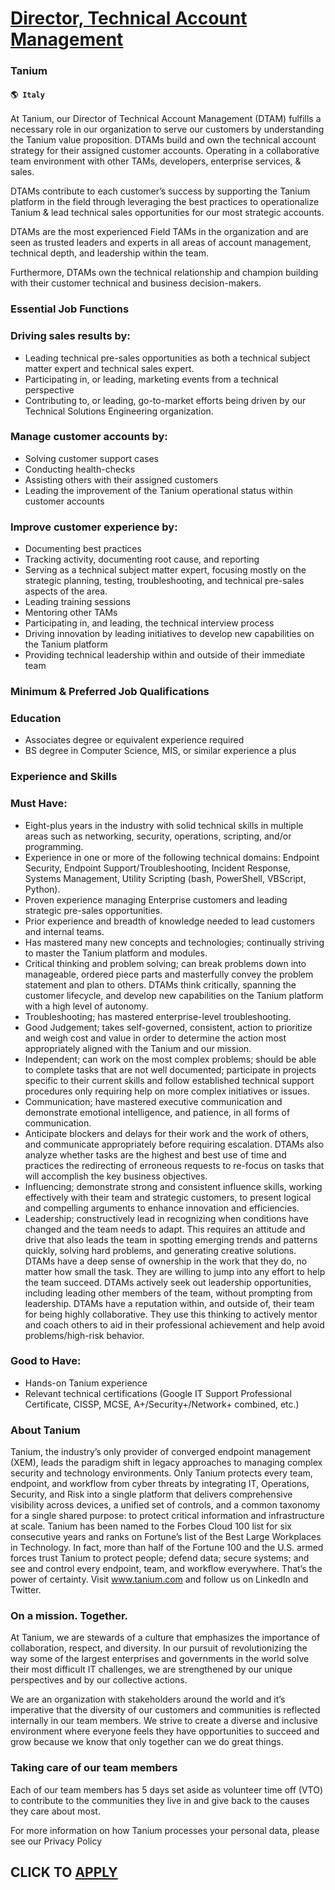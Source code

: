 # [Director, Technical Account Management](https://www.remotewlb.com/apply/director-technical-account-management-32636)  
### Tanium  
#### `🌎 Italy`  

At Tanium, our Director of Technical Account Management (DTAM) fulfills a necessary role in our organization to serve our customers by understanding the Tanium value proposition. DTAMs build and own the technical account strategy for their assigned customer accounts. Operating in a collaborative team environment with other TAMs, developers, enterprise services, & sales.

DTAMs contribute to each customer’s success by supporting the Tanium platform in the field through leveraging the best practices to operationalize Tanium & lead technical sales opportunities for our most strategic accounts.

DTAMs are the most experienced Field TAMs in the organization and are seen as trusted leaders and experts in all areas of account management, technical depth, and leadership within the team.

Furthermore, DTAMs own the technical relationship and champion building with their customer technical and business decision-makers.

### Essential Job Functions

### Driving sales results by:

  * Leading technical pre-sales opportunities as both a technical subject matter expert and technical sales expert. 
  * Participating in, or leading, marketing events from a technical perspective 
  * Contributing to, or leading, go-to-market efforts being driven by our Technical Solutions Engineering organization. 

### Manage customer accounts by:

  * Solving customer support cases 
  * Conducting health-checks 
  * Assisting others with their assigned customers 
  * Leading the improvement of the Tanium operational status within customer accounts 

### Improve customer experience by:

  * Documenting best practices 
  * Tracking activity, documenting root cause, and reporting 
  * Serving as a technical subject matter expert, focusing mostly on the strategic planning, testing, troubleshooting, and technical pre-sales aspects of the area. 
  * Leading training sessions 
  * Mentoring other TAMs 
  * Participating in, and leading, the technical interview process 
  * Driving innovation by leading initiatives to develop new capabilities on the Tanium platform 
  * Providing technical leadership within and outside of their immediate team 

### Minimum & Preferred Job Qualifications

### Education

  * Associates degree or equivalent experience required 
  * BS degree in Computer Science, MIS, or similar experience a plus 

### Experience and Skills

### Must Have:

  * Eight-plus years in the industry with solid technical skills in multiple areas such as networking, security, operations, scripting, and/or programming. 
  * Experience in one or more of the following technical domains: Endpoint Security, Endpoint Support/Troubleshooting, Incident Response, Systems Management, Utility Scripting (bash, PowerShell, VBScript, Python). 
  * Proven experience managing Enterprise customers and leading strategic pre-sales opportunities. 
  * Prior experience and breadth of knowledge needed to lead customers and internal teams. 
  * Has mastered many new concepts and technologies; continually striving to master the Tanium platform and modules. 
  * Critical thinking and problem solving; can break problems down into manageable, ordered piece parts and masterfully convey the problem statement and plan to others. DTAMs think critically, spanning the customer lifecycle, and develop new capabilities on the Tanium platform with a high level of autonomy. 
  * Troubleshooting; has mastered enterprise-level troubleshooting. 
  * Good Judgement; takes self-governed, consistent, action to prioritize and weigh cost and value in order to determine the action most appropriately aligned with the Tanium and our mission. 
  * Independent; can work on the most complex problems; should be able to complete tasks that are not well documented; participate in projects specific to their current skills and follow established technical support procedures only requiring help on more complex initiatives or issues. 
  * Communication; have mastered executive communication and demonstrate emotional intelligence, and patience, in all forms of communication.
  * Anticipate blockers and delays for their work and the work of others, and communicate appropriately before requiring escalation. DTAMs also analyze whether tasks are the highest and best use of time and practices the redirecting of erroneous requests to re-focus on tasks that will accomplish the key business objectives. 
  * Influencing; demonstrate strong and consistent influence skills, working effectively with their team and strategic customers, to present logical and compelling arguments to enhance innovation and efficiencies. 
  * Leadership; constructively lead in recognizing when conditions have changed and the team needs to adapt. This requires an attitude and drive that also leads the team in spotting emerging trends and patterns quickly, solving hard problems, and generating creative solutions. DTAMs have a deep sense of ownership in the work that they do, no matter how small the task. They are willing to jump into any effort to help the team succeed. DTAMs actively seek out leadership opportunities, including leading other members of the team, without prompting from leadership. DTAMs have a reputation within, and outside of, their team for being highly collaborative. They use this thinking to actively mentor and coach others to aid in their professional achievement and help avoid problems/high-risk behavior. 

### Good to Have:

  * Hands-on Tanium experience 
  * Relevant technical certifications (Google IT Support Professional Certificate, CISSP, MCSE, A+/Security+/Network+ combined, etc.) 

### About Tanium

Tanium, the industry’s only provider of converged endpoint management (XEM), leads the paradigm shift in legacy approaches to managing complex security and technology environments. Only Tanium protects every team, endpoint, and workflow from cyber threats by integrating IT, Operations, Security, and Risk into a single platform that delivers comprehensive visibility across devices, a unified set of controls, and a common taxonomy for a single shared purpose: to protect critical information and infrastructure at scale. Tanium has been named to the Forbes Cloud 100 list for six consecutive years and ranks on Fortune’s list of the Best Large Workplaces in Technology. In fact, more than half of the Fortune 100 and the U.S. armed forces trust Tanium to protect people; defend data; secure systems; and see and control every endpoint, team, and workflow everywhere. That’s the power of certainty. Visit www.tanium.com and follow us on LinkedIn and Twitter.

### On a mission. Together.

At Tanium, we are stewards of a culture that emphasizes the importance of collaboration, respect, and diversity. In our pursuit of revolutionizing the way some of the largest enterprises and governments in the world solve their most difficult IT challenges, we are strengthened by our unique perspectives and by our collective actions.

We are an organization with stakeholders around the world and it’s imperative that the diversity of our customers and communities is reflected internally in our team members. We strive to create a diverse and inclusive environment where everyone feels they have opportunities to succeed and grow because we know that only together can we do great things.

### Taking care of our team members

Each of our team members has 5 days set aside as volunteer time off (VTO) to contribute to the communities they live in and give back to the causes they care about most.

For more information on how Tanium processes your personal data, please see our Privacy Policy

  
## CLICK TO [APPLY](https://www.remotewlb.com/apply/director-technical-account-management-32636)


